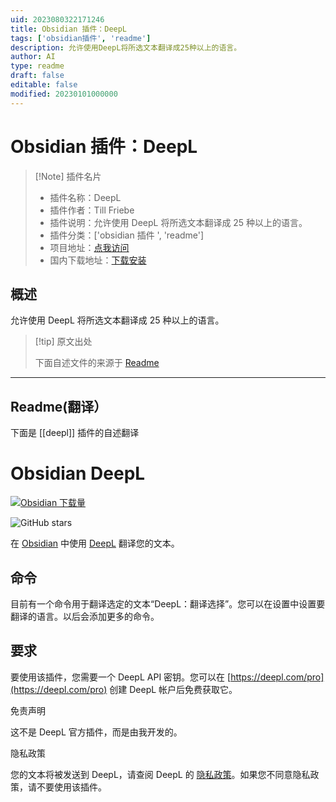 ```yaml
---
uid: 2023080322171246
title: Obsidian 插件：DeepL
tags: ['obsidian插件', 'readme']
description: 允许使用DeepL将所选文本翻译成25种以上的语言。
author: AI
type: readme
draft: false
editable: false
modified: 20230101000000
---
```


# Obsidian 插件：DeepL

> [!Note] 插件名片
> - 插件名称：DeepL
> - 插件作者：Till Friebe
> - 插件说明：允许使用 DeepL 将所选文本翻译成 25 种以上的语言。
> - 插件分类：['obsidian 插件 ', 'readme']
> - 项目地址：[点我访问](https://github.com/friebetill/obsidian-deepl)
> - 国内下载地址：[下载安装](https://pkmer.cn/products/plugin/pluginMarket/?deepl)

## 概述

允许使用 DeepL 将所选文本翻译成 25 种以上的语言。

> [!tip] 原文出处
>
>下面自述文件的来源于 [Readme](https://ghproxy.net/https://raw.githubusercontent.com/friebetill/obsidian-deepl/main/README.md)
>

---

## Readme(翻译）

下面是 [[deepl]] 插件的自述翻译

# Obsidian DeepL

[![Obsidian 下载量](https://img.shields.io/badge/dynamic/json?color=7e6ad6&labelColor=34208c&label=Obsidian%20下载量&query=$['deepl'].downloads&url=https://raw.githubusercontent.com/obsidianmd/obsidian-releases/master/community-plugin-stats.json&)](obsidian://show-plugin?id=deepl)

![GitHub stars](https://img.shields.io/github/stars/friebetill/obsidian-deepl?style=flat)

在 [Obsidian](https://obsidian.md/) 中使用 [DeepL](https://www.deepl.com/) 翻译您的文本。

## 命令

目前有一个命令用于翻译选定的文本“DeepL：翻译选择”。您可以在设置中设置要翻译的语言。以后会添加更多的命令。

## 要求

要使用该插件，您需要一个 DeepL API 密钥。您可以在 [https://deepl.com/pro](https://deepl.com/pro) 创建 DeepL 帐户后免费获取它。

免责声明

这不是 DeepL 官方插件，而是由我开发的。

隐私政策

您的文本将被发送到 DeepL，请查阅 DeepL 的 [隐私政策](https://www.deepl.com/en/privacy/)。如果您不同意隐私政策，请不要使用该插件。
